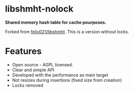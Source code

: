# libshmht-nolock

**Shared memory hash table for cache pourposes.**

Forked from [felix021/libshmht](https://github.com/felix021/libshmht). This is a version without locks.

Features
======

* Open source - AGPL licensed.
* Clear and simple API
* Developed with the performance as main target
* Not resizes during insertions (fixed size from creation)
* Locks removed
